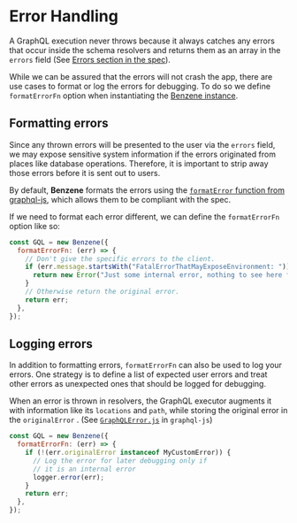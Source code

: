 # Error Handling

A GraphQL execution never throws because it always catches any errors that occur inside the schema resolvers and returns them as an array in the `errors` field (See [Errors section in the spec](http://spec.graphql.org/draft/#sec-Errors)).

While we can be assured that the errors will not crash the app, there are use cases to format or log the errors for debugging. To do so we define `formatErrorFn` option when instantiating the [Benzene instance](/reference/benzene).

## Formatting errors

Since any thrown errors will be presented to the user via the `errors` field, we may expose sensitive system information if the errors originated from places like database operations. Therefore, it is important to strip away those errors before it is sent out to users.

By default, **Benzene** formats the errors using the [`formatError` function from graphql-js](https://graphql.org/graphql-js/error/#formaterror), which allows them to be compliant with the spec.

If we need to format each error different, we can define the `formatErrorFn` option like so:

```js
const GQL = new Benzene({
  formatErrorFn: (err) => {
    // Don't give the specific errors to the client.
    if (err.message.startsWith("FatalErrorThatMayExposeEnvironment: ")) {
      return new Error("Just some internal error, nothing to see here folk");
    }
    // Otherwise return the original error.
    return err;
  },
});
```

## Logging errors

In addition to formatting errors, `formatErrorFn` can also be used to log your errors. One strategy is to define a list of expected user errors and treat other errors as unexpected ones that should be logged for debugging.

When an error is thrown in resolvers, the GraphQL executor augments it with information like its `locations` and `path`, while storing the original error in the `originalError` . (See [`GraphQLError.js`](https://github.com/graphql/graphql-js/blob/master/src/error/GraphQLError.js#L19) in `graphql-js`)

```js
const GQL = new Benzene({
  formatErrorFn: (err) => {
    if (!(err.originalError instanceof MyCustomError)) {
      // Log the error for later debugging only if
      // it is an internal error
      logger.error(err);
    }
    return err;
  },
});
```
